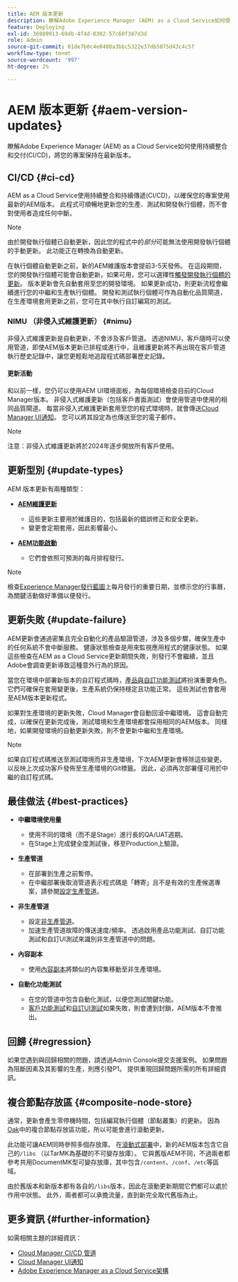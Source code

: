 ```yaml
---
title: AEM 版本更新
description: 瞭解Adobe Experience Manager (AEM) as a Cloud Service如何使用持續整合和交付(CI/CD)，將您的專案保持在最新版本。
feature: Deploying
exl-id: 36989913-69db-4f4d-8302-57c60f387d3d
role: Admin
source-git-commit: 01de7b0c4e0408a3bbc5322e37db5075d43c4c5f
workflow-type: tm+mt
source-wordcount: '997'
ht-degree: 2%

---
```



# AEM 版本更新 {#aem-version-updates}

瞭解Adobe Experience Manager (AEM) as a Cloud Service如何使用持續整合和交付(CI/CD)，將您的專案保持在最新版本。

## CI/CD {#ci-cd}

AEM as a Cloud Service使用持續整合和持續傳遞(CI/CD)，以確保您的專案使用最新的AEM版本。 此程式可順暢地更新您的生產、測試和開發執行個體，而不會對使用者造成任何中斷。

>[!NOTE]
> 由於開發執行個體已自動更新，因此您的程式中的&#x200B;_部分_&#x200B;可能無法使用開發執行個體的手動更新。 此功能正在轉換為自動更新。

在執行個體自動更新之前，新的AEM維護版本會提前3-5天發佈。 在這段期間，您的開發執行個體可能會自動更新，如果可用，您可以選擇性[觸發開發執行個體的更新](/help/implementing/cloud-manager/manage-environments.md#updating-dev-environment)。 版本更新會先自動套用至您的開發環境。 如果更新成功，則更新流程會繼續進行您的中繼和生產執行個體。 開發和測試執行個體可作為自動化品質閘道，在生產環境套用更新之前，您可在其中執行自訂編寫的測試。

### NIMU （非侵入式維護更新） {#nimu}

非侵入式維護更新是自動更新，不會涉及客戶管道。
透過NIMU，客戶隨時可以使用管道，即使AEM版本更新已排程或進行中，且維護更新將不再出現在客戶管道執行歷史記錄中，讓您更輕鬆地追蹤程式碼部署歷史記錄。

#### 更新活動

和以前一樣，您仍可以使用AEM UI環境面板，為每個環境檢查目前的Cloud Manager版本。 非侵入式維護更新（包括客戶書面測試）會使用管道中使用的相同品質閘道。
每當非侵入式維護更新套用至您的程式環境時，就會傳送[Cloud Manager UI通知](/help/implementing/cloud-manager/notifications.md)。 您可以將其設定為也傳送至您的電子郵件。

>[!NOTE]
>
> 注意：非侵入式維護更新將於2024年逐步開放所有客戶使用。

## 更新型別 {#update-types}

AEM 版本更新有兩種類型：

* [**AEM維護更新**](/help/release-notes/maintenance/latest.md)

   * 這些更新主要用於維護目的，包括最新的錯誤修正和安全更新。
   * 變更會定期套用，因此影響最小。

* [**AEM功能啟動**](/help/release-notes/release-notes-cloud/release-notes-current.md)

   * 它們會依照可預測的每月排程發行。

>[!NOTE]
>
> 檢查[Experience Manager發行藍圖](https://experienceleague.adobe.com/docs/experience-manager-release-information/aem-release-updates/update-releases-roadmap.html?lang=zh-Hant#aem-as-cloud-service)上每月發行的重要日期，並標示您的行事曆，為關鍵活動做好準備以便發行。

## 更新失敗 {#update-failure}

AEM更新會通過密集且完全自動化的產品驗證管道，涉及多個步驟，確保生產中的任何系統不會中斷服務。 健康狀態檢查是用來監視應用程式的健康狀態。 如果這些檢查在AEM as a Cloud Service更新期間失敗，則發行不會繼續，並且Adobe會調查更新導致這種意外行為的原因。

當您在環境中部署新版本的自訂程式碼時，[產品與自訂功能測試](/help/implementing/cloud-manager/overview-test-results.md#functional-testing)將扮演重要角色。 它們可確保在套用變更後，生產系統仍保持穩定且功能正常。 這些測試也會套用至AEM版本更新程式。

如果對生產環境的更新失敗，Cloud Manager會自動回滾中繼環境。 這會自動完成，以確保在更新完成後，測試環境和生產環境都會採用相同的AEM版本。
同樣地，如果開發環境的自動更新失敗，則不會更新中繼和生產環境。

>[!NOTE]
>
>如果自訂程式碼推送至測試環境而非生產環境，下次AEM更新會移除這些變更，以反映上次成功客戶發佈至生產環境的Git標籤。 因此，必須再次部署僅可用於中繼的自訂程式碼。

## 最佳做法 {#best-practices}

* **中繼環境使用量**
   * 使用不同的環境（而不是Stage）進行長的QA/UAT週期。
   * 在Stage上完成健全度測試後，移至Production上驗證。

* **生產管道**
   * 在部署到生產之前暫停。
   * 在中繼部署後取消管道表示程式碼是「轉寄」且不是有效的生產候選專案，請參閱[設定生產管道](/help/implementing/cloud-manager/configuring-pipelines/configuring-production-pipelines.md)。

* **非生產管道**
   * 設定[非生產管道](/help/implementing/cloud-manager/configuring-pipelines/configuring-non-production-pipelines.md#full-stack-code)。
   * 加速生產管道故障的傳送速度/頻率。 透過啟用產品功能測試、自訂功能測試和自訂UI測試來識別非生產管道中的問題。

* **內容副本**
   * 使用[內容副本](/help/implementing/developing/tools/content-copy.md)將類似的內容集移動至非生產環境。

* **自動化功能測試**
   * 在您的管道中包含自動化測試，以便您測試關鍵功能。
   * [客戶功能測試](/help/implementing/cloud-manager/functional-testing.md#custom-functional-testing)和[自訂UI測試](/help/implementing/cloud-manager/functional-testing.md#custom-ui-testing)如果失敗，則會遭到封鎖，AEM版本不會推出。

## 回歸 {#regression}

如果您遇到與回歸相關的問題，請透過Admin Console提交支援案例。 如果問題為阻斷因素及其影響的生產，則應引發P1。 提供重現回歸問題所需的所有詳細資訊。

## 複合節點存放區 {#composite-node-store}

通常，更新會產生零停機時間，包括編寫執行個體（節點叢集）的更新。 因為[Oak](https://jackrabbit.apache.org/oak/docs/nodestore/compositens.html)中的複合節點存放區功能，所以可能會進行滾動更新。

此功能可讓AEM同時參照多個存放庫。 在[滾動式部署](/help/implementing/deploying/overview.md#how-rolling-deployments-work)中，新的AEM版本包含它自己的`/libs` （以TarMK為基礎的不可變存放庫）。 它與舊版AEM不同，不過兩者都參考共用DocumentMK型可變存放庫，其中包含`/content`、`/conf`、`/etc`等區域。

由於舊版本和新版本都有各自的`/libs`版本，因此在滾動更新期間它們都可以處於作用中狀態。 此外，兩者都可以承擔流量，直到新完全取代舊版為止。

## 更多資訊 {#further-information}

如需相關主題的詳細資訊：

* [Cloud Manager CI/CD 管道](/help/implementing/cloud-manager/configuring-pipelines/introduction-ci-cd-pipelines.md)
* [Cloud Manager UI通知](/help/implementing/cloud-manager/notifications.md)
* [Adobe Experience Manager as a Cloud Service架構](/help/overview/architecture.md)
